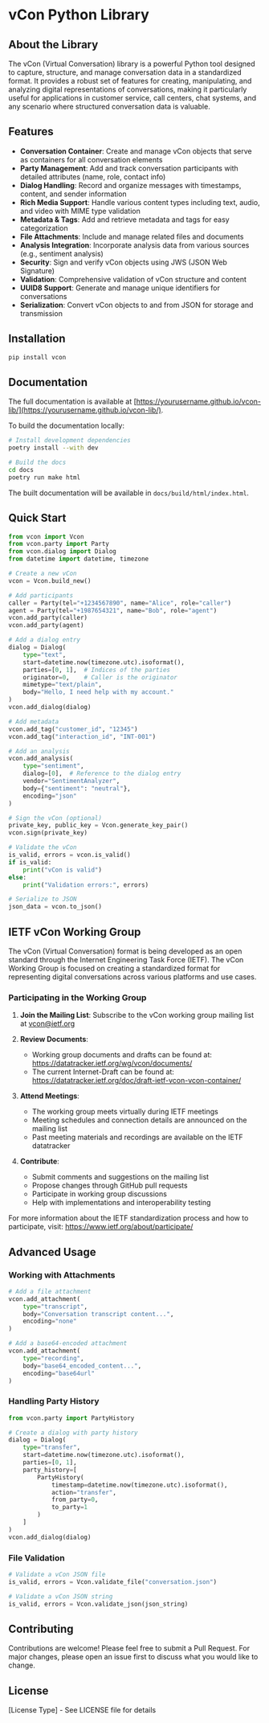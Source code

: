 # vCon Python Library

## About the Library

The vCon (Virtual Conversation) library is a powerful Python tool designed to capture, structure, and manage conversation data in a standardized format. It provides a robust set of features for creating, manipulating, and analyzing digital representations of conversations, making it particularly useful for applications in customer service, call centers, chat systems, and any scenario where structured conversation data is valuable.

## Features

- **Conversation Container**: Create and manage vCon objects that serve as containers for all conversation elements
- **Party Management**: Add and track conversation participants with detailed attributes (name, role, contact info)
- **Dialog Handling**: Record and organize messages with timestamps, content, and sender information
- **Rich Media Support**: Handle various content types including text, audio, and video with MIME type validation
- **Metadata & Tags**: Add and retrieve metadata and tags for easy categorization
- **File Attachments**: Include and manage related files and documents
- **Analysis Integration**: Incorporate analysis data from various sources (e.g., sentiment analysis)
- **Security**: Sign and verify vCon objects using JWS (JSON Web Signature)
- **Validation**: Comprehensive validation of vCon structure and content
- **UUID8 Support**: Generate and manage unique identifiers for conversations
- **Serialization**: Convert vCon objects to and from JSON for storage and transmission

## Installation

```bash
pip install vcon
```

## Documentation

The full documentation is available at [https://yourusername.github.io/vcon-lib/](https://yourusername.github.io/vcon-lib/).

To build the documentation locally:

```bash
# Install development dependencies
poetry install --with dev

# Build the docs
cd docs
poetry run make html
```

The built documentation will be available in `docs/build/html/index.html`.

## Quick Start

```python
from vcon import Vcon
from vcon.party import Party
from vcon.dialog import Dialog
from datetime import datetime, timezone

# Create a new vCon
vcon = Vcon.build_new()

# Add participants
caller = Party(tel="+1234567890", name="Alice", role="caller")
agent = Party(tel="+1987654321", name="Bob", role="agent")
vcon.add_party(caller)
vcon.add_party(agent)

# Add a dialog entry
dialog = Dialog(
    type="text",
    start=datetime.now(timezone.utc).isoformat(),
    parties=[0, 1],  # Indices of the parties
    originator=0,    # Caller is the originator
    mimetype="text/plain",
    body="Hello, I need help with my account."
)
vcon.add_dialog(dialog)

# Add metadata
vcon.add_tag("customer_id", "12345")
vcon.add_tag("interaction_id", "INT-001")

# Add an analysis
vcon.add_analysis(
    type="sentiment",
    dialog=[0],  # Reference to the dialog entry
    vendor="SentimentAnalyzer",
    body={"sentiment": "neutral"},
    encoding="json"
)

# Sign the vCon (optional)
private_key, public_key = Vcon.generate_key_pair()
vcon.sign(private_key)

# Validate the vCon
is_valid, errors = vcon.is_valid()
if is_valid:
    print("vCon is valid")
else:
    print("Validation errors:", errors)

# Serialize to JSON
json_data = vcon.to_json()
```

## IETF vCon Working Group

The vCon (Virtual Conversation) format is being developed as an open standard through the Internet Engineering Task Force (IETF). The vCon Working Group is focused on creating a standardized format for representing digital conversations across various platforms and use cases.

### Participating in the Working Group

1. **Join the Mailing List**: Subscribe to the vCon working group mailing list at [vcon@ietf.org](mailto:vcon@ietf.org)

2. **Review Documents**: 
   - Working group documents and drafts can be found at: https://datatracker.ietf.org/wg/vcon/documents/
   - The current Internet-Draft can be found at: https://datatracker.ietf.org/doc/draft-ietf-vcon-vcon-container/

3. **Attend Meetings**:
   - The working group meets virtually during IETF meetings
   - Meeting schedules and connection details are announced on the mailing list
   - Past meeting materials and recordings are available on the IETF datatracker

4. **Contribute**:
   - Submit comments and suggestions on the mailing list
   - Propose changes through GitHub pull requests
   - Participate in working group discussions
   - Help with implementations and interoperability testing

For more information about the IETF standardization process and how to participate, visit: https://www.ietf.org/about/participate/

## Advanced Usage

### Working with Attachments

```python
# Add a file attachment
vcon.add_attachment(
    type="transcript",
    body="Conversation transcript content...",
    encoding="none"
)

# Add a base64-encoded attachment
vcon.add_attachment(
    type="recording",
    body="base64_encoded_content...",
    encoding="base64url"
)
```

### Handling Party History

```python
from vcon.party import PartyHistory

# Create a dialog with party history
dialog = Dialog(
    type="transfer",
    start=datetime.now(timezone.utc).isoformat(),
    parties=[0, 1],
    party_history=[
        PartyHistory(
            timestamp=datetime.now(timezone.utc).isoformat(),
            action="transfer",
            from_party=0,
            to_party=1
        )
    ]
)
vcon.add_dialog(dialog)
```

### File Validation

```python
# Validate a vCon JSON file
is_valid, errors = Vcon.validate_file("conversation.json")

# Validate a vCon JSON string
is_valid, errors = Vcon.validate_json(json_string)
```

## Contributing

Contributions are welcome! Please feel free to submit a Pull Request. For major changes, please open an issue first to discuss what you would like to change.

## License

[License Type] - See LICENSE file for details
